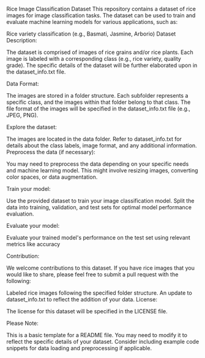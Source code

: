 Rice Image Classification Dataset
This repository contains a dataset of rice images for image classification tasks. The dataset can be used to train and evaluate machine learning models for various applications, such as:

Rice variety classification (e.g., Basmati, Jasmine, Arborio)
Dataset Description:

The dataset is comprised of images of rice grains and/or rice plants. Each image is labeled with a corresponding class (e.g., rice variety, quality grade). The specific details of the dataset will be further elaborated upon in the dataset_info.txt file.

Data Format:

The images are stored in a folder structure. Each subfolder represents a specific class, and the images within that folder belong to that class. The file format of the images will be specified in the dataset_info.txt file (e.g., JPEG, PNG).


Explore the dataset:

The images are located in the data folder.
Refer to dataset_info.txt for details about the class labels, image format, and any additional information.
Preprocess the data (if necessary):

You may need to preprocess the data depending on your specific needs and machine learning model. This might involve resizing images, converting color spaces, or data augmentation.

Train your model:

Use the provided dataset to train your image classification model. Split the data into training, validation, and test sets for optimal model performance evaluation.

Evaluate your model:

Evaluate your trained model's performance on the test set using relevant metrics like accuracy

Contribution:

We welcome contributions to this dataset. If you have rice images that you would like to share, please feel free to submit a pull request with the following:

Labeled rice images following the specified folder structure.
An update to dataset_info.txt to reflect the addition of your data.
License:

The license for this dataset will be specified in the LICENSE file.

Please Note:

This is a basic template for a README file. You may need to modify it to reflect the specific details of your dataset.
Consider including example code snippets for data loading and preprocessing if applicable.
